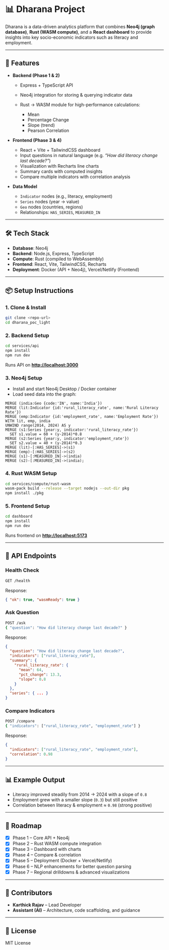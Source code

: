 # 📊 Dharana Project

Dharana is a data-driven analytics platform that combines **Neo4j (graph database)**, **Rust (WASM compute)**, and a **React dashboard** to provide insights into key socio-economic indicators such as literacy and employment.

---

## 🚀 Features

* **Backend (Phase 1 & 2)**

  * Express + TypeScript API
  * Neo4j integration for storing & querying indicator data
  * Rust → WASM module for high-performance calculations:

    * Mean
    * Percentage Change
    * Slope (trend)
    * Pearson Correlation

* **Frontend (Phase 3 & 4)**

  * React + Vite + TailwindCSS dashboard
  * Input questions in natural language (e.g. *“How did literacy change last decade?”*)
  * Visualization with Recharts line charts
  * Summary cards with computed insights
  * Compare multiple indicators with correlation analysis

* **Data Model**

  * `Indicator` nodes (e.g., literacy, employment)
  * `Series` nodes (year → value)
  * `Geo` nodes (countries, regions)
  * Relationships: `HAS_SERIES`, `MEASURED_IN`

---

## 🛠️ Tech Stack

* **Database**: Neo4j
* **Backend**: Node.js, Express, TypeScript
* **Compute**: Rust (compiled to WebAssembly)
* **Frontend**: React, Vite, TailwindCSS, Recharts
* **Deployment**: Docker (API + Neo4j), Vercel/Netlify (Frontend)

---

## 📦 Setup Instructions

### 1. Clone & Install

```bash
git clone <repo-url>
cd dharana_poc_light
```

### 2. Backend Setup

```bash
cd services/api
npm install
npm run dev
```

Runs API on **[http://localhost:3000](http://localhost:3000)**

### 3. Neo4j Setup

* Install and start Neo4j Desktop / Docker container
* Load seed data into the graph:

```cypher
MERGE (india:Geo {code:'IN', name:'India'})
MERGE (lit:Indicator {id:'rural_literacy_rate', name:'Rural Literacy Rate'})
MERGE (emp:Indicator {id:'employment_rate', name:'Employment Rate'})
WITH lit, emp, india
UNWIND range(2014, 2024) AS y
MERGE (s1:Series {year:y, indicator:'rural_literacy_rate'})
  SET s1.value = 60 + (y-2014)*0.8
MERGE (s2:Series {year:y, indicator:'employment_rate'})
  SET s2.value = 40 + (y-2014)*0.3
MERGE (lit)-[:HAS_SERIES]->(s1)
MERGE (emp)-[:HAS_SERIES]->(s2)
MERGE (s1)-[:MEASURED_IN]->(india)
MERGE (s2)-[:MEASURED_IN]->(india);
```

### 4. Rust WASM Setup

```bash
cd services/compute/rust-wasm
wasm-pack build --release --target nodejs --out-dir pkg
npm install ./pkg
```

### 5. Frontend Setup

```bash
cd dashboard
npm install
npm run dev
```

Runs frontend on **[http://localhost:5173](http://localhost:5173)**

---

## 🔑 API Endpoints

### Health Check

```bash
GET /health
```

Response:

```json
{ "ok": true, "wasmReady": true }
```

### Ask Question

```bash
POST /ask
{ "question": "How did literacy change last decade?" }
```

Response:

```json
{
  "question": "How did literacy change last decade?",
  "indicators": ["rural_literacy_rate"],
  "summary": {
    "rural_literacy_rate": {
      "mean": 64,
      "pct_change": 13.3,
      "slope": 0.8
    }
  },
  "series": { ... }
}
```

### Compare Indicators

```bash
POST /compare
{ "indicators": ["rural_literacy_rate", "employment_rate"] }
```

Response:

```json
{
  "indicators": ["rural_literacy_rate", "employment_rate"],
  "correlation": 0.98
}
```

---

## 📊 Example Output

* Literacy improved steadily from 2014 → 2024 with a slope of `0.8`
* Employment grew with a smaller slope (`0.3`) but still positive
* Correlation between literacy & employment ≈ `0.98` (strong positive)

---

## 📌 Roadmap

* [x] Phase 1 – Core API + Neo4j
* [x] Phase 2 – Rust WASM compute integration
* [x] Phase 3 – Dashboard with charts
* [x] Phase 4 – Compare & correlation
* [x] Phase 5 – Deployment (Docker + Vercel/Netlify)
* [x] Phase 6 – NLP enhancements for better question parsing
* [x] Phase 7 – Regional drilldowns & advanced visualizations

---

## 👥 Contributors

* **Karthick Rajav** – Lead Developer
* **Assistant (AI)** – Architecture, code scaffolding, and guidance

---

## 📜 License

MIT License
